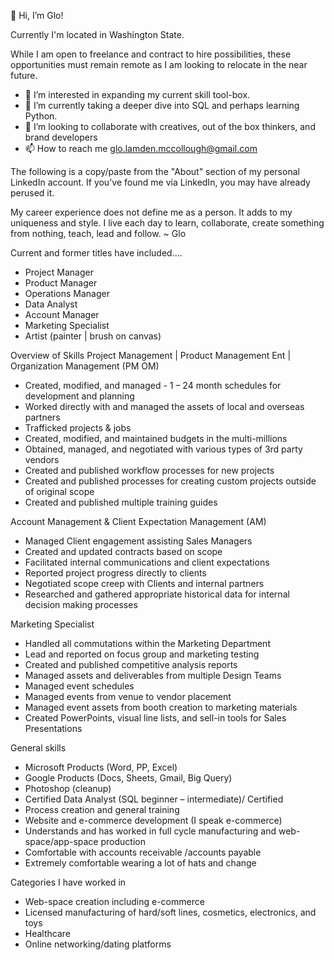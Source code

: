 👋 Hi, I’m Glo!

Currently I'm located in Washington State. 

While I am open to freelance and contract to hire possibilities, these opportunities must remain remote as I am looking to relocate in the near future.

- 👀 I’m interested in expanding my current skill tool-box.
- 🌱 I’m currently taking a deeper dive into SQL and perhaps learning Python.
- 💞️ I’m looking to collaborate with creatives, out of the box thinkers, and brand developers
- 📫 How to reach me glo.lamden.mccollough@gmail.com

The following is a copy/paste from the "About" section of my personal LinkedIn account.  If you've found me via LinkedIn, you may have already perused it. 

My career experience does not define me as a person. It adds to my uniqueness and style. I live each day to learn, collaborate, create something from nothing, teach, lead and follow. ~ Glo

Current and former titles have included....
+ Project Manager
+ Product Manager
+ Operations Manager
+ Data Analyst
+ Account Manager
+ Marketing Specialist
+ Artist (painter | brush on canvas)

Overview of Skills
Project Management | Product Management Ent | Organization Management (PM OM)
+ Created, modified, and managed - 1 – 24 month schedules for development and planning
+ Worked directly with and managed the assets of local and overseas partners
+ Trafficked projects & jobs
+ Created, modified, and maintained budgets in the multi-millions 
+ Obtained, managed, and negotiated with various types of 3rd party vendors
+ Created and published workflow processes for new projects
+ Created and published processes for creating custom projects outside of original scope
+ Created and published multiple training guides

Account Management & Client Expectation Management (AM)
+ Managed Client engagement assisting Sales Managers
+ Created and updated contracts based on scope
+ Facilitated internal communications and client expectations
+ Reported project progress directly to clients
+ Negotiated scope creep with Clients and internal partners
+ Researched and gathered appropriate historical data for internal decision making processes

Marketing Specialist
+ Handled all commutations within the Marketing Department
+ Lead and reported on focus group and marketing testing
+ Created and published competitive analysis reports
+ Managed assets and deliverables from multiple Design Teams
+ Managed event schedules
+ Managed events from venue to vendor placement
+ Managed event assets from booth creation to marketing materials
+ Created PowerPoints, visual line lists, and sell-in tools for Sales Presentations 

General skills
+ Microsoft Products (Word, PP, Excel)
+ Google Products (Docs, Sheets, Gmail, Big Query)
+ Photoshop (cleanup)
+ Certified Data Analyst (SQL beginner – intermediate)/ Certified 
+ Process creation and general training
+ Website and e-commerce development (I speak e-commerce)
+ Understands and has worked in full cycle manufacturing and web-space/app-space production
+ Comfortable with accounts receivable /accounts payable
+ Extremely comfortable wearing a lot of hats and change

Categories I have worked in
+ Web-space creation including e-commerce
+ Licensed manufacturing of hard/soft lines, cosmetics, electronics, and toys
+ Healthcare
+ Online networking/dating platforms
